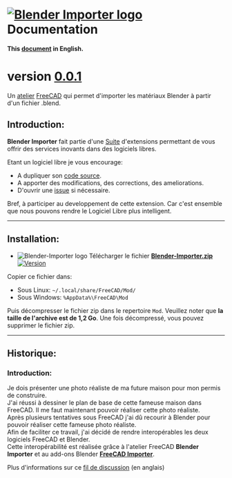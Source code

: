 <!--
╔════════════════════════════════════════════════════════════════════════════════════╗
║                                                                                    ║
║   Copyright (c) 2020 https://prrvchr.github.io                                     ║
║                                                                                    ║
║   Permission is hereby granted, free of charge, to any person obtaining            ║
║   a copy of this software and associated documentation files (the "Software"),     ║
║   to deal in the Software without restriction, including without limitation        ║
║   the rights to use, copy, modify, merge, publish, distribute, sublicense,         ║
║   and/or sell copies of the Software, and to permit persons to whom the Software   ║
║   is furnished to do so, subject to the following conditions:                      ║
║                                                                                    ║
║   The above copyright notice and this permission notice shall be included in       ║
║   all copies or substantial portions of the Software.                              ║
║                                                                                    ║
║   THE SOFTWARE IS PROVIDED "AS IS", WITHOUT WARRANTY OF ANY KIND,                  ║
║   EXPRESS OR IMPLIED, INCLUDING BUT NOT LIMITED TO THE WARRANTIES                  ║
║   OF MERCHANTABILITY, FITNESS FOR A PARTICULAR PURPOSE AND NONINFRINGEMENT.        ║
║   IN NO EVENT SHALL THE AUTHORS OR COPYRIGHT HOLDERS BE LIABLE FOR ANY             ║
║   CLAIM, DAMAGES OR OTHER LIABILITY, WHETHER IN AN ACTION OF CONTRACT,             ║
║   TORT OR OTHERWISE, ARISING FROM, OUT OF OR IN CONNECTION WITH THE SOFTWARE       ║
║   OR THE USE OR OTHER DEALINGS IN THE SOFTWARE.                                    ║
║                                                                                    ║
╚════════════════════════════════════════════════════════════════════════════════════╝
-->
# [![Blender Importer logo][1]][2] Documentation

**This [document][3] in English.**

# version [0.0.1][4]

Un [atelier][5] [FreeCAD][6] qui permet d'importer les matériaux Blender à partir d'un fichier .blend.

## Introduction:

**Blender Importer** fait partie d'une [Suite][7] d'extensions permettant de vous offrir des services inovants dans des logiciels libres.  

Etant un logiciel libre je vous encourage:
- A dupliquer son [code source][8].
- A apporter des modifications, des corrections, des ameliorations.
- D'ouvrir une [issue][9] si nécessaire.

Bref, à participer au developpement de cette extension.
Car c'est ensemble que nous pouvons rendre le Logiciel Libre plus intelligent.

___

## Installation:

- ![Blender-Importer logo][10] Télécharger le fichier **[Blender-Importer.zip][11]** [![Version][12]][11]

Copier ce fichier dans:

- Sous Linux: `~/.local/share/FreeCAD/Mod/`
- Sous Windows: `%AppData%\FreeCAD\Mod`

Puis décompresser le fichier zip dans le repertoire `Mod`. Veuillez noter que **la taille de l'archive est de 1,2 Go**. Une fois décompressé, vous pouvez supprimer le fichier zip.

___

## Historique:

### Introduction:

Je dois présenter une photo réaliste de ma future maison pour mon permis de construire.  
J'ai réussi à dessiner le plan de base de cette fameuse maison dans FreeCAD. Il me faut maintenant pouvoir réaliser cette photo réaliste.  
Après plusieurs tentatives sous FreeCAD j'ai dû recourir à Blender pour pouvoir réaliser cette fameuse photo réaliste.  
Afin de faciliter ce travail, j'ai décidé de rendre interopérables les deux logiciels FreeCAD et Blender.  
Cette interopérabilité est réalisée grâce à l'atelier FreeCAD **Blender Importer** et au add-ons Blender **[FreeCAD Importer][13]**.

Plus d'informations sur ce [fil de discussion][14] (en anglais)

[1]: <https://prrvchr.github.io/Blender-Importer/img/blender-importer.svg#collapse>
[2]: <https://prrvchr.github.io/Blender-Importer/README_fr>
[3]: <https://prrvchr.github.io/Blender-Importer/>
[4]: <https://prrvchr.github.io/Blender-Importer/README_fr#historique>
[5]: <https://wiki.freecadweb.org/Workbenches>
[6]: <https://www.freecadweb.org/?lang=fr>
[7]: <https://prrvchr.github.io/README_fr>
[8]: <https://github.com/prrvchr/Blender-Importer>
[9]: <https://github.com/prrvchr/Blender-Importer/issues/new>
[10]: <https://prrvchr.github.io/Blender-Importer/img/blender.svg#middle>
[11]: <https://github.com/prrvchr/Blender-Importer/releases/latest/download/Blender-Importer.zip>
[12]: <https://img.shields.io/github/downloads/prrvchr/Blender-Importer/latest/total?label=v0.0.1#right>
[13]: <https://prrvchr.github.io/FreeCAD-Importer/README_fr>
[14]: <https://forum.freecad.org/viewtopic.php?t=83135>
